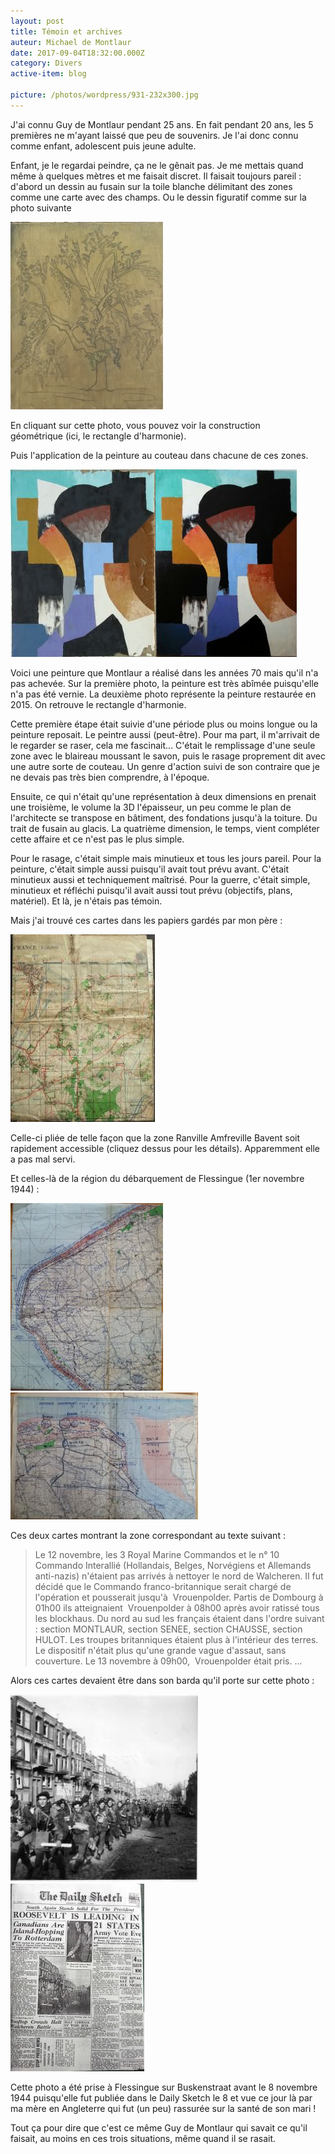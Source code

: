 ```yaml
---
layout: post
title: Témoin et archives
auteur: Michael de Montlaur
date: 2017-09-04T18:32:00.000Z
category: Divers
active-item: blog

picture: /photos/wordpress/931-232x300.jpg
---
```


J'ai connu Guy de Montlaur pendant 25 ans. En fait pendant 20 ans, les 5 premières ne m'ayant laissé que peu de souvenirs. Je l'ai donc connu comme enfant, adolescent puis jeune adulte.

Enfant, je le regardai peindre, ça ne le gênait pas. Je me mettais quand même à quelques mètres et me faisait discret. Il faisait toujours pareil : d'abord un dessin au fusain sur la toile blanche délimitant des zones comme une carte avec des champs. Ou le dessin figuratif comme sur la photo suivante

<!--more-->

<img src="/photos/wordpress/DSC01091-244x300.jpg" alt="DSC01091">

En cliquant sur cette photo, vous pouvez voir la construction géométrique (ici, le rectangle d'harmonie).

Puis l'application de la peinture au couteau dans chacune de ces zones.

<img src="/photos/wordpress/931-232x300.jpg" alt="931"><img class="aligncenter size-medium wp-image-1555" src="/photos/wordpress/931-R-226x300.jpg" alt="931 R">

Voici une peinture que Montlaur a réalisé dans les années 70 mais qu'il n'a pas achevée. Sur la première photo, la peinture est très abîmée puisqu'elle n'a pas été vernie. La deuxième photo représente la peinture restaurée en 2015. On retrouve le rectangle d'harmonie.

Cette première étape était suivie d'une période plus ou moins longue ou la peinture reposait. Le peintre aussi (peut-être).
Pour ma part, il m'arrivait de le regarder se raser, cela me fascinait... C'était le remplissage d'une seule zone avec le blaireau moussant le savon, puis le rasage proprement dit avec une autre sorte de couteau. Un genre d'action suivi de son contraire que je ne devais pas très bien comprendre, à l'époque.

Ensuite, ce qui n'était qu'une représentation à deux dimensions en prenait une troisième, le volume la 3D l'épaisseur, un peu comme le plan de l'architecte se transpose en bâtiment, des fondations jusqu'à la toiture. Du trait de fusain au glacis. La quatrième dimension, le temps, vient compléter cette affaire et ce n'est pas le plus simple.

Pour le rasage, c'était simple mais minutieux et tous les jours pareil.
Pour la peinture, c'était simple aussi puisqu'il avait tout prévu avant. C'était minutieux aussi et techniquement maîtrisé.
Pour la guerre, c'était simple, minutieux et réfléchi puisqu'il avait aussi tout prévu (objectifs, plans, matériel). Et là, je n'étais pas témoin.

Mais j'ai trouvé ces cartes dans les papiers gardés par mon père :

<img src="/photos/wordpress/carte-juin-44-231x300.jpg" alt="carte juin 44">

Celle-ci pliée de telle façon que la zone Ranville Amfreville Bavent soit rapidement accessible (cliquez dessus pour les détails). Apparemment elle a pas mal servi.

Et celles-là de la région du débarquement de Flessingue (1er novembre 1944) :

<img src="/photos/wordpress/20170904_185926-244x300.jpg" alt="20170904_185926">

<img src="/photos/wordpress/20170904_185218-300x203.jpg" alt="20170904_185218">

Ces deux cartes montrant la zone correspondant au texte suivant :
>Le 12 novembre, les 3 Royal Marine Commandos et le n° 10 Commando Interallié (Hollandais, Belges, Norvégiens et Allemands anti-nazis) n'étaient pas arrivés à nettoyer le nord de Walcheren. Il fut décidé que le Commando franco-britannique serait chargé de l'opération et pousserait jusqu'à  Vrouenpolder.
Partis de Dombourg à 01h00 ils atteignaient  Vrouenpolder à 08h00 après avoir ratissé tous les blockhaus. Du nord au sud les français étaient dans l'ordre suivant : section MONTLAUR, section SENEE, section CHAUSSE, section HULOT. Les troupes britanniques étaient plus à l'intérieur des terres. Le dispositif n'était plus qu'une grande vague d'assaut, sans couverture. Le 13 novembre à 09h00,  Vrouenpolder était pris. ...

Alors ces cartes devaient être dans son barda qu'il porte sur cette photo :

<img src="/photos/wordpress/Buskenstraat-300x300.jpg" alt="Buskenstraat">

<img src="/photos/wordpress/Daily-Sketch-nov-8-1944-214x300.jpg" alt="Daily Sketch nov 8 1944">

Cette photo a été prise à Flessingue sur Buskenstraat avant le 8 novembre 1944 puisqu'elle fut publiée dans le Daily Sketch le 8 et vue ce jour là par ma mère en Angleterre qui fut (un peu) rassurée sur la santé de son mari !

Tout ça pour dire que c'est ce même Guy de Montlaur qui savait ce qu'il faisait, au moins en ces trois situations, même quand il se rasait.
